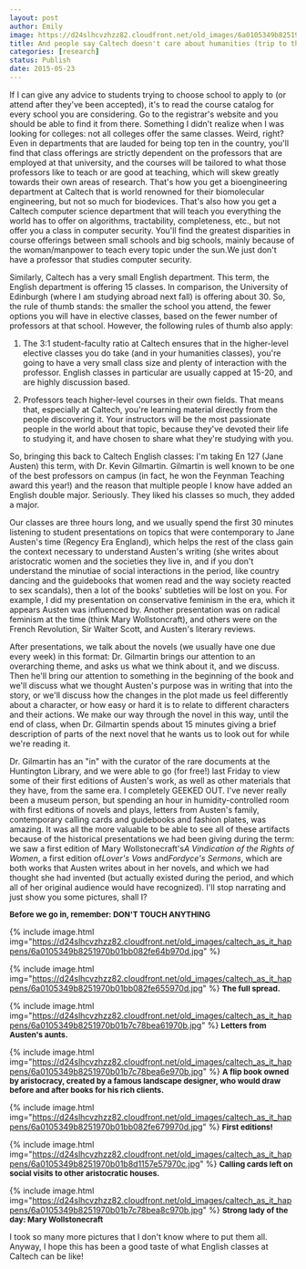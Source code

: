 ```yaml
---
layout: post
author: Emily
image: https://d24slhcvzhzz82.cloudfront.net/old_images/6a0105349b8251970b01b8d1157df0970c.jpg
title: And people say Caltech doesn't care about humanities (trip to the Huntington Libraries!)
categories: [research]
status: Publish
date: 2015-05-23
---
```



If I can give any advice to students trying to choose school to apply to (or attend after they've been accepted), it's to read the course catalog for every school you are considering. Go to the registrar's website and you should be able to find it from there. Something I didn't realize when I was looking for colleges: not all colleges offer the same classes. Weird, right? Even in departments that are lauded for being top ten in the country, you'll find that class offerings are strictly dependent on the professors that are employed at that university, and the courses will be tailored to what those professors like to teach or are good at teaching, which will skew greatly towards their own areas of research. That's how you get a bioengineering department at Caltech that is world renowned for their biomolecular engineering, but not so much for biodevices. That's also how you get a Caltech computer science department that will teach you everything the world has to offer on algorithms, tractability, completeness, etc., but not offer you a class in computer security. You'll find the greatest disparities in course offerings between small schools and big schools, mainly because of the woman/manpower to teach every topic under the sun.We just don't have a professor that studies computer security.

Similarly, Caltech has a very small English department. This term, the English department is offering 15 classes. In comparison, the University of Edinburgh (where I am studying abroad next fall) is offering about 30. So, the rule of thumb stands: the smaller the school you attend, the fewer options you will have in elective classes, based on the fewer number of professors at that school. However, the following rules of thumb also apply:

1. The 3:1 student-faculty ratio at Caltech ensures that in the higher-level elective classes you do take (and in your humanities classes), you're going to have a very small class size and plenty of interaction with the professor. English classes in particular are usually capped at 15-20, and are highly discussion based.

2. Professors teach higher-level courses in their own fields. That means that, especially at Caltech, you're learning material directly from the people discovering it. Your instructors will be the most passionate people in the world about that topic, because they've devoted their life to studying it, and have chosen to share what they're studying with you.

So, bringing this back to Caltech English classes: I'm taking En 127 (Jane Austen) this term, with Dr. Kevin Gilmartin. Gilmartin is well known to be one of the best professors on campus (in fact, he won the Feynman Teaching award this year!) and the reason that multiple people I know have added an English double major. Seriously. They liked his classes so much, they added a major.

Our classes are three hours long, and we usually spend the first 30 minutes listening to student presentations on topics that were contemporary to Jane Austen's time (Regency Era England), which helps the rest of the class gain the context necessary to understand Austen's writing (she writes about aristocratic women and the societies they live in, and if you don't understand the minutiae of social interactions in the period, like country dancing and the guidebooks that women read and the way society reacted to sex scandals), then a lot of the books' subtleties will be lost on you. For example, I did my presentation on conservative feminism in the era, which it appears Austen was influenced by. Another presentation was on radical feminism at the time (think Mary Wollstoncraft), and others were on the French Revolution, Sir Walter Scott, and Austen's literary reviews.

After presentations, we talk about the novels (we usually have one due every week) in this format: Dr. Gilmartin brings our attention to an overarching theme, and asks us what we think about it, and we discuss. Then he'll bring our attention to something in the beginning of the book and we'll discuss what we thought Austen's purpose was in writing that into the story, or we'll discuss how the changes in the plot made us feel differently about a character, or how easy or hard it is to relate to different characters and their actions. We make our way through the novel in this way, until the end of class, when Dr. Gilmartin spends about 15 minutes giving a brief description of parts of the next novel that he wants us to look out for while we're reading it.

Dr. Gilmartin has an "in" with the curator of the rare documents at the Huntington Library, and we were able to go (for free!) last Friday to view some of their first editions of Austen's work, as well as other materials that they have, from the same era. I completely GEEKED OUT. I've never really been a museum person, but spending an hour in humidity-controlled room with first editions of novels and plays, letters from Austen's family, contemporary calling cards and guidebooks and fashion plates, was amazing. It was all the more valuable to be able to see all of these artifacts because of the historical presentations we had been giving during the term: we saw a first edition of Mary Wollstonecraft's*A Vindication of the Rights of Women*, a first edition of*Lover's Vows* and*Fordyce's Sermons*, which are both works that Austen writes about in her novels, and which we had thought she had invented (but actually existed during the period, and which all of her original audience would have recognized). I'll stop narrating and just show you some pictures, shall I?

**<span style="font-size: 10pt;">Before we go in, remember: DON'T TOUCH ANYTHING**


{% include image.html img="https://d24slhcvzhzz82.cloudfront.net/old_images/caltech_as_it_happens/6a0105349b8251970b01bb082fe64b970d.jpg" %}


{% include image.html img="https://d24slhcvzhzz82.cloudfront.net/old_images/caltech_as_it_happens/6a0105349b8251970b01bb082fe655970d.jpg" %}
**<span style="font-size: 10pt;">The full spread.**


{% include image.html img="https://d24slhcvzhzz82.cloudfront.net/old_images/caltech_as_it_happens/6a0105349b8251970b01b7c78bea61970b.jpg" %}
**<span style="font-size: 10pt;">Letters from Austen's aunts.**


{% include image.html img="https://d24slhcvzhzz82.cloudfront.net/old_images/caltech_as_it_happens/6a0105349b8251970b01b7c78bea6e970b.jpg" %}
**<span style="font-size: 10pt;">A flip book owned by aristocracy, created by a famous landscape designer, who would draw before and after books for his rich clients.**


{% include image.html img="https://d24slhcvzhzz82.cloudfront.net/old_images/caltech_as_it_happens/6a0105349b8251970b01bb082fe679970d.jpg" %}
**<span style="font-size: 10pt;">First editions!**


{% include image.html img="https://d24slhcvzhzz82.cloudfront.net/old_images/caltech_as_it_happens/6a0105349b8251970b01b8d1157e57970c.jpg" %}
**<span style="font-size: 10pt;">Calling cards left on social visits to other aristocratic houses.**


{% include image.html img="https://d24slhcvzhzz82.cloudfront.net/old_images/caltech_as_it_happens/6a0105349b8251970b01b7c78bea8c970b.jpg" %}
**<span style="font-size: 10pt;">Strong lady of the day: Mary Wollstonecraft**

I took so many more pictures that I don't know where to put them all. Anyway, I hope this has been a good taste of what English classes at Caltech can be like!

